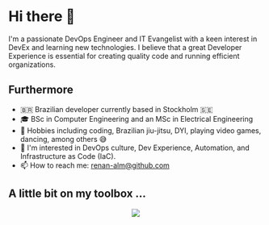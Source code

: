 # Hi there 👋

I'm a passionate DevOps Engineer and IT Evangelist with a keen interest in DevEx and learning new technologies. I believe that a great Developer Experience is essential for creating quality code and running efficient organizations.

## Furthermore

- 🇧🇷 Brazilian developer currently based in Stockholm 🇸🇪 
- 🎓 BSc in Computer Engineering and an MSc in Electrical Engineering
- 🎯 Hobbies including coding, Brazilian jiu-jitsu, DYI, playing video games, dancing, among others 😅
- 👀 I'm interested in DevOps culture, Dev Experience, Automation, and Infrastructure as Code (IaC).
- 📫 How to reach me: [renan-alm@github.com](mailto:renan-alm@github.com) 

## A little bit on my toolbox ...

<p align="center">
  <a href="https://skillicons.dev">
    <img src="https://skillicons.dev/icons?i=githubactions,jenkins,ansible,terraform,azure,gcp,linux,redhat,debian,maven,kubernetes,docker,git,github,gitlab,bitbucket,python,java,go,vscode,bash,vim,idea,pycharm,obsidian,elasticsearch,grafana,prometheus,matlab,postman,arduino,&perline=14&theme=light" />
  </a>
</p>
